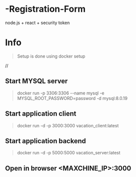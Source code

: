 # -Registration-Form
node.js + react + security token

# Info
> Setup is done using docker setup

//
## Start MYSQL server 
> docker run -p 3306:3306 --name mysql -e MYSQL_ROOT_PASSWORD=password -d mysql:8.0.19

## Start application client
> docker run -d -p 3000:3000 vacation_client:latest  

## Start application backend
> docker run -d -p 5000:5000 vacation_server:latest

## Open in browser <MAXCHINE_IP>:3000
